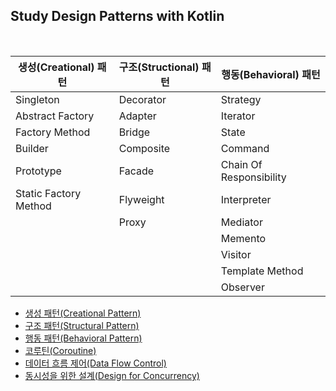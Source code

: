 ## Study Design Patterns with Kotlin

<br/>

| 생성(Creational) 패턴 | 구조(Structional) 패턴 | 행동(Behavioral) 패턴 |
| --- | --- | --- |
| Singleton | Decorator | Strategy |
| Abstract Factory | Adapter | Iterator |
| Factory Method | Bridge | State |
| Builder | Composite | Command |
| Prototype | Facade | Chain Of Responsibility |
| Static Factory Method | Flyweight | Interpreter |
|  | Proxy | Mediator |
|  |  | Memento |
|  |  | Visitor |
|  |  | Template Method |
|  |  | Observer |

- [생성 패턴(Creational Pattern)](kotlin/_1_creational_patterns)
- [구조 패턴(Structural Pattern)](kotlin/_2_structural_patterns)
- [행동 패턴(Behavioral Pattern)](kotlin/_3_behavioral_patterns)
- [코루틴(Coroutine)](coroutine/src/main/kotlin/study/io/_1_coroutine)
- [데이터 흐름 제어(Data Flow Control)](coroutine/src/main/kotlin/study/io/_2_reactive)
- [동시성을 위한 설계(Design for Concurrency)](coroutine/src/main/kotlin/study/io/_3_design_for_concurrency)
